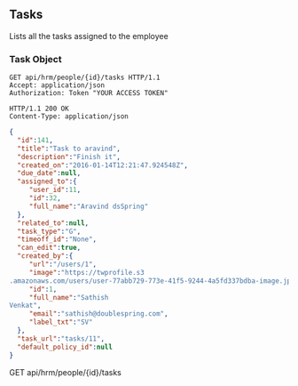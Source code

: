 ## Tasks

Lists all the tasks assigned to the employee

### Task Object

```http
GET api/hrm/people/{id}/tasks HTTP/1.1
Accept: application/json
Authorization: Token "YOUR ACCESS TOKEN"

HTTP/1.1 200 OK
Content-Type: application/json
```

```json
{
  "id":141,
  "title":"Task to aravind",
  "description":"Finish it",
  "created_on":"2016-01-14T12:21:47.924548Z",
  "due_date":null,
  "assigned_to":{
     "user_id":11,
     "id":32,
     "full_name":"Aravind dsSpring"
  },
  "related_to":null,
  "task_type":"G",
  "timeoff_id":"None",
  "can_edit":true,
  "created_by":{
     "url":"/users/1",
     "image":"https://twprofile.s3
.amazonaws.com/users/user-77abb729-773e-41f5-9244-4a5fd337bdba-image.jpg",
     "id":1,
     "full_name":"Sathish
Venkat",
     "email":"sathish@doublespring.com",
     "label_txt":"SV"
  },
  "task_url":"tasks/11",
  "default_policy_id":null
}
```

<aside>GET api/hrm/people/{id}/tasks </aside>